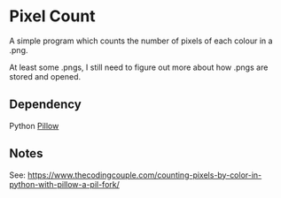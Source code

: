 # Pixel Count

A simple program which counts the number of pixels of each colour in a .png.

At least some .pngs, I still need to figure out more about how .pngs are stored and opened.

## Dependency

Python [Pillow](https://pillow.readthedocs.io/en/stable/)

## Notes

See: https://www.thecodingcouple.com/counting-pixels-by-color-in-python-with-pillow-a-pil-fork/
